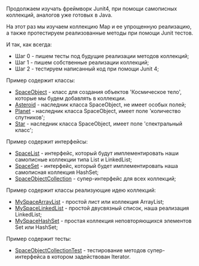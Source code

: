 Продолжаем изучать фреймворк Junit4, при помощи 
самописных коллекций, аналогов уже готовых в Java. 

На этот раз мы изучаем коллекцию Map и ее упрощенную
реализацию, а также протестируем реализованные методы
при помощи Junit тестов.

И так, как всегда:
- Шаг 0 - пишем тесты под будущие реализации методов коллекций;
- Шаг 1 - пишем собственные реализации коллекций;
- Шаг 2 - тестируем написанный код при помощи Junit 4;

Пример содержит классы:
- [SpaceObject](https://github.com/JcoderPaul/JunitStudy/blob/master/JunitWithCollectionTaskThree/src/Junit_Less_3/main/java/MyClasses/SpaceObject.java) - класс для создания объектов 'Космическое тело', которые мы будем добавлять в коллекции.
- [Asteroid](https://github.com/JcoderPaul/JunitStudy/blob/master/JunitWithCollectionTaskThree/src/Junit_Less_3/main/java/MyClasses/Asteroid.java) - наследник класса SpaceObject, не имеет особых полей;
- [Planet](https://github.com/JcoderPaul/JunitStudy/blob/master/JunitWithCollectionTaskThree/src/Junit_Less_3/main/java/MyClasses/Planet.java) - наследник класса SpaceObject, имеет поле 'количество спутников';
- [Star](https://github.com/JcoderPaul/JunitStudy/blob/master/JunitWithCollectionTaskThree/src/Junit_Less_3/main/java/MyClasses/Star.java) - наследник класса SpaceObject, имеет поле 'спектральный класс';

Пример содержит интерфейсы:
- [SpaceList](https://github.com/JcoderPaul/JunitStudy/blob/master/JunitWithCollectionTaskThree/src/Junit_Less_3/main/java/MyInterfaces/SpaceList.java) - интерфейс, который будут имплементировать наши самописные коллекции типа List и LinkedList;
- [SpaceSet](https://github.com/JcoderPaul/JunitStudy/blob/master/JunitWithCollectionTaskThree/src/Junit_Less_3/main/java/MyInterfaces/SpaceSet.java) - интерфейс, который будет имплементировать наша самописная коллекция HashSet;
- [SpaceObjectCollection](https://github.com/JcoderPaul/JunitStudy/blob/master/JunitWithCollectionTaskThree/src/Junit_Less_3/main/java/MyInterfaces/SpaceObjectCollection.java) - супер-интерфейс для всех коллекций;

Пример содержит классы реализующие идею коллекций:
- [MySpaceArrayList](https://github.com/JcoderPaul/JunitStudy/blob/master/JunitWithCollectionTaskThree/src/Junit_Less_3/main/java/MySimpleArrayList/MySpaceList/MySpaceArrayList.java) - простой лист или коллекция ArrayList;
- [MySpaceLinkedList](https://github.com/JcoderPaul/JunitStudy/blob/master/JunitWithCollectionTaskThree/src/Junit_Less_3/main/java/MySimpleLinkedList/MySpaceLinkedList/MySpaceLinkedList.java) - простой двусвязный список, наша реализация LinkedList;
- [MySpaceHashSet](https://github.com/JcoderPaul/JunitStudy/blob/master/JunitWithCollectionTaskThree/src/Junit_Less_3/main/java/MySimpleHashSet/MySpaceHashSet/MySpaceHashSet.java) - простая коллекция неповторяющихся элементов Set или HashSet;

Пример содержит тесты:
- [SpaceObjectCollectionTest](https://github.com/JcoderPaul/JunitStudy/blob/master/JunitWithCollectionTaskThree/src/Junit_Less_3/test/java/MyInterfaces/SpaceObjectCollectionTest.java) - тестирование методов супер-интерфейса в котором задействован Iterator.


